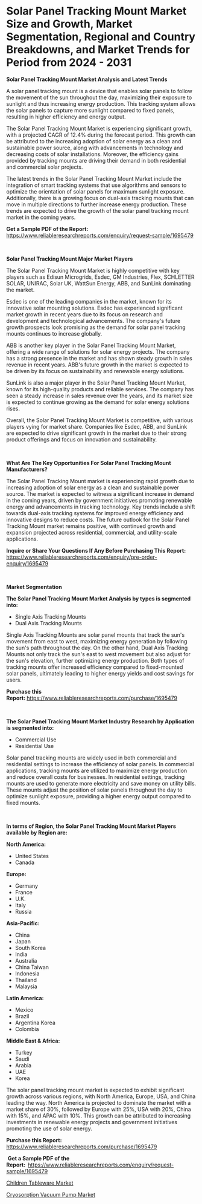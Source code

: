 <p><h1>Solar Panel Tracking Mount Market Size and Growth, Market Segmentation, Regional and Country Breakdowns, and Market Trends for Period from 2024 -  2031</h1></p><p><strong>Solar Panel Tracking Mount Market Analysis and Latest Trends</strong></p>
<p><p>A solar panel tracking mount is a device that enables solar panels to follow the movement of the sun throughout the day, maximizing their exposure to sunlight and thus increasing energy production. This tracking system allows the solar panels to capture more sunlight compared to fixed panels, resulting in higher efficiency and energy output.</p><p>The Solar Panel Tracking Mount Market is experiencing significant growth, with a projected CAGR of 12.4% during the forecast period. This growth can be attributed to the increasing adoption of solar energy as a clean and sustainable power source, along with advancements in technology and decreasing costs of solar installations. Moreover, the efficiency gains provided by tracking mounts are driving their demand in both residential and commercial solar projects.</p><p>The latest trends in the Solar Panel Tracking Mount Market include the integration of smart tracking systems that use algorithms and sensors to optimize the orientation of solar panels for maximum sunlight exposure. Additionally, there is a growing focus on dual-axis tracking mounts that can move in multiple directions to further increase energy production. These trends are expected to drive the growth of the solar panel tracking mount market in the coming years.</p></p>
<p><strong>Get a Sample PDF of the Report:&nbsp;</strong> <a href="https://www.reliableresearchreports.com/enquiry/request-sample/1695479">https://www.reliableresearchreports.com/enquiry/request-sample/1695479</a></p>
<p>&nbsp;</p>
<p><strong>Solar Panel Tracking Mount Major Market Players</strong></p>
<p><p>The Solar Panel Tracking Mount Market is highly competitive with key players such as Edisun Microgrids, Esdec, GM Industries, Flex, SCHLETTER SOLAR, UNIRAC, Solar UK, WattSun Energy, ABB, and SunLink dominating the market.</p><p>Esdec is one of the leading companies in the market, known for its innovative solar mounting solutions. Esdec has experienced significant market growth in recent years due to its focus on research and development and technological advancements. The company's future growth prospects look promising as the demand for solar panel tracking mounts continues to increase globally.</p><p>ABB is another key player in the Solar Panel Tracking Mount Market, offering a wide range of solutions for solar energy projects. The company has a strong presence in the market and has shown steady growth in sales revenue in recent years. ABB's future growth in the market is expected to be driven by its focus on sustainability and renewable energy solutions.</p><p>SunLink is also a major player in the Solar Panel Tracking Mount Market, known for its high-quality products and reliable services. The company has seen a steady increase in sales revenue over the years, and its market size is expected to continue growing as the demand for solar energy solutions rises.</p><p>Overall, the Solar Panel Tracking Mount Market is competitive, with various players vying for market share. Companies like Esdec, ABB, and SunLink are expected to drive significant growth in the market due to their strong product offerings and focus on innovation and sustainability.</p></p>
<p>&nbsp;</p>
<p><strong>What Are The Key Opportunities For Solar Panel Tracking Mount Manufacturers?</strong></p>
<p><p>The Solar Panel Tracking Mount market is experiencing rapid growth due to increasing adoption of solar energy as a clean and sustainable power source. The market is expected to witness a significant increase in demand in the coming years, driven by government initiatives promoting renewable energy and advancements in tracking technology. Key trends include a shift towards dual-axis tracking systems for improved energy efficiency and innovative designs to reduce costs. The future outlook for the Solar Panel Tracking Mount market remains positive, with continued growth and expansion projected across residential, commercial, and utility-scale applications.</p></p>
<p><strong>Inquire or Share Your Questions If Any Before Purchasing This Report:</strong> <a href="https://www.reliableresearchreports.com/enquiry/pre-order-enquiry/1695479">https://www.reliableresearchreports.com/enquiry/pre-order-enquiry/1695479</a></p>
<p>&nbsp;</p>
<p><strong>Market Segmentation</strong></p>
<p><strong>The Solar Panel Tracking Mount Market Analysis by types is segmented into:</strong></p>
<p><ul><li>Single Axis Tracking Mounts</li><li>Dual Axis Tracking Mounts</li></ul></p>
<p><p>Single Axis Tracking Mounts are solar panel mounts that track the sun's movement from east to west, maximizing energy generation by following the sun's path throughout the day. On the other hand, Dual Axis Tracking Mounts not only track the sun's east to west movement but also adjust for the sun's elevation, further optimizing energy production. Both types of tracking mounts offer increased efficiency compared to fixed-mounted solar panels, ultimately leading to higher energy yields and cost savings for users.</p></p>
<p><strong>Purchase this Report:&nbsp;</strong><a href="https://www.reliableresearchreports.com/purchase/1695479">https://www.reliableresearchreports.com/purchase/1695479</a></p>
<p>&nbsp;</p>
<p><strong>The Solar Panel Tracking Mount Market Industry Research by Application is segmented into:</strong></p>
<p><ul><li>Commercial Use</li><li>Residential Use</li></ul></p>
<p><p>Solar panel tracking mounts are widely used in both commercial and residential settings to increase the efficiency of solar panels. In commercial applications, tracking mounts are utilized to maximize energy production and reduce overall costs for businesses. In residential settings, tracking mounts are used to generate more electricity and save money on utility bills. These mounts adjust the position of solar panels throughout the day to optimize sunlight exposure, providing a higher energy output compared to fixed mounts.</p></p>
<p>&nbsp;</p>
<p><strong>In terms of Region, the Solar Panel Tracking Mount Market Players available by Region are:</strong></p>
<p>
    <p> <strong> North America: </strong>
        <ul>
            <li>United States</li>
            <li>Canada</li>
        </ul>
        </p> 
    <p> <strong> Europe: </strong>
        <ul>
            <li>Germany</li>
            <li>France</li>
            <li>U.K.</li>
            <li>Italy</li>
            <li>Russia</li>
        </ul>
        </p> 
    <p> <strong> Asia-Pacific: </strong>
        <ul>
            <li>China</li>
            <li>Japan</li>
            <li>South Korea</li>
            <li>India</li>
            <li>Australia</li>
            <li>China Taiwan</li>
            <li>Indonesia</li>
            <li>Thailand</li>
            <li>Malaysia</li>
        </ul>
        </p> 
    <p> <strong> Latin America: </strong>
        <ul>
            <li>Mexico</li>
            <li>Brazil</li>
            <li>Argentina Korea</li>
            <li>Colombia</li>
        </ul>
        </p> 
    <p> <strong> Middle East & Africa: </strong>
        <ul>
            <li>Turkey</li>
            <li>Saudi</li>
            <li>Arabia</li>
            <li>UAE</li>
            <li>Korea</li>
        </ul>
    </p>
    </p>
<p><p>The solar panel tracking mount market is expected to exhibit significant growth across various regions, with North America, Europe, USA, and China leading the way. North America is projected to dominate the market with a market share of 30%, followed by Europe with 25%, USA with 20%, China with 15%, and APAC with 10%. This growth can be attributed to increasing investments in renewable energy projects and government initiatives promoting the use of solar energy.</p></p>
<p><strong>Purchase this Report: </strong><a href="https://www.reliableresearchreports.com/purchase/1695479">https://www.reliableresearchreports.com/purchase/1695479</a></p>
<p>&nbsp;<strong>Get a Sample PDF of the Report:&nbsp;&nbsp;</strong><a href="https://www.reliableresearchreports.com/enquiry/request-sample/1695479">https://www.reliableresearchreports.com/enquiry/request-sample/1695479</a></p>
<p><strong></strong></p>
<p><p><a href="https://issuu.com/reportprime-2/docs/children-tableware-market-size-2030.pptx">Children Tableware Market</a></p><p><a href="https://issuu.com/reportprime-2/docs/cryosorption-vacuum-pump-market-size-2030.pptx">Cryosorption Vacuum Pump Market</a></p></p>